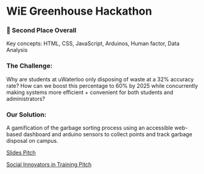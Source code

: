# WiE Greenhouse Hackathon
### 🌟 Second Place Overall
Key concepts: HTML, CSS, JavaScript, Arduinos, Human factor, Data Analysis

### The Challenge: 
Why are students at uWaterloo only disposing of waste at a 32% accuracy rate? 
How can we boost this percentage to 60% by 2025 while concurrently making systems more efficient + convenient for both students and administrators?

### Our Solution: 
A gamification of the garbage sorting process using an accessible web-based dashboard and arduino sensors to collect points and track garbage disposal on campus. 


[Slides Pitch](https://docs.google.com/presentation/d/1IFH0TFCnTaztTyjgvDxIICcoLQUun13oySmxnJlWMsw/edit?usp=sharing)

[Social Innovators in Training Pitch](https://drive.google.com/file/d/1_J9Qc9ZGvkPO3vkEuYy3IzjVgR5ac3hk/view?usp=sharing)
